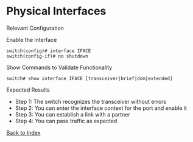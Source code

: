 # Physical Interfaces 

Relevant Configuration 

Enable the interface 

```
switch(config)# interface IFACE
switch(config-if)# no shutdown
```

Show Commands to Validate Functionality 

```
switch# show interface IFACE [transceiver|brief|dom|extended]
```

Expected Results 

* Step 1: The switch recognizes the transceiver without errors
* Step 2: You can enter the interface context for the port and enable it 
* Step 3: You can establish a link with a partner
* Step 4: You can pass traffic as expected 

[Back to Index](#index)
